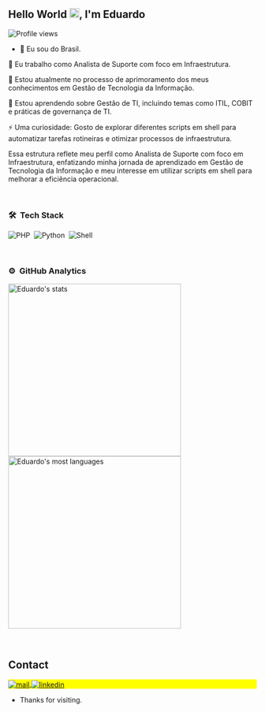 <h2 align="left">Hello World <img src="https://raw.githubusercontent.com/kaueMarques/kaueMarques/master/hi.gif" height="20px">, I'm Eduardo</h2>
<p align="left"> <img src="https://komarev.com/ghpvc/?username=Eduardo&color=yellow" alt="Profile views" /> </p>


- :house_with_garden: Eu sou do Brasil.

🏢 Eu trabalho como Analista de Suporte com foco em Infraestrutura.

🔭 Estou atualmente no processo de aprimoramento dos meus conhecimentos em Gestão de Tecnologia da Informação.

🌱 Estou aprendendo sobre Gestão de TI, incluindo temas como ITIL, COBIT e práticas de governança de TI.

⚡ Uma curiosidade: Gosto de explorar diferentes scripts em shell para automatizar tarefas rotineiras e otimizar processos de infraestrutura.

Essa estrutura reflete meu perfil como Analista de Suporte com foco em Infraestrutura, enfatizando minha jornada de aprendizado em Gestão de Tecnologia da Informação e meu interesse em utilizar scripts em shell para melhorar a eficiência operacional.

<br>

### 🛠 &nbsp;Tech Stack

![PHP](https://img.shields.io/badge/-PHP-05122A?style=flat&logo=PHP)&nbsp;
![Python](https://img.shields.io/badge/-Python-05122A?style=flat&logo=Python)&nbsp;
![Shell](https://img.shields.io/badge/-SHELL-05122A?style=flat&logo=SHELL)&nbsp;

<br>

### ⚙️ &nbsp;GitHub Analytics

<p align="left">
<img width="350em" src="https://github-readme-stats.vercel.app/api?username=Eduardo0104&show_icons=true&theme=vision-friendly-dark" alt="Eduardo's stats"/>
<img width="350em" src="https://github-readme-stats.vercel.app/api/top-langs/?username=Eduardo0104&layout=compact&theme=vision-friendly-dark" alt="Eduardo's most languages"/>
</p>

<br>

## Contact

<p align="left" style="background:yellow">
<a href="mailto://eduardosiqueira0104@gmail.com" target="_blank">
 <img align="center" src="https://img.shields.io/badge/mail--Eduardo_Siqueira-blue" alt="mail"/>
</a>
<a href="www.linkedin.com/in/eduardo-siqueira-61b2701b3" target="_blank">
  <img align="center" src="https://img.shields.io/badge/-Eduardo_Siqueira-05122A?style=flat&logo=linkedin" alt="linkedin"/>
</a>
</p>

- Thanks for visiting.
